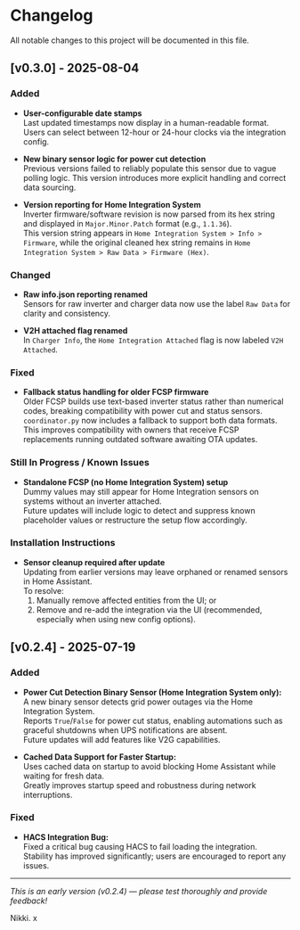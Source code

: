 # Changelog

All notable changes to this project will be documented in this file.

## [v0.3.0] - 2025-08-04

### Added

- **User-configurable date stamps**  
  Last updated timestamps now display in a human-readable format. Users can select between 12-hour or 24-hour clocks via the integration config.

- **New binary sensor logic for power cut detection**  
  Previous versions failed to reliably populate this sensor due to vague polling logic. This version introduces more explicit handling and correct data sourcing.

- **Version reporting for Home Integration System**  
  Inverter firmware/software revision is now parsed from its hex string and displayed in `Major.Minor.Patch` format (e.g., `1.1.36`).  
  This version string appears in `Home Integration System > Info > Firmware`, while the original cleaned hex string remains in `Home Integration System > Raw Data > Firmware (Hex)`.

### Changed

- **Raw info.json reporting renamed**  
  Sensors for raw inverter and charger data now use the label `Raw Data` for clarity and consistency.

- **V2H attached flag renamed**  
  In `Charger Info`, the `Home Integration Attached` flag is now labeled `V2H Attached`.

### Fixed

- **Fallback status handling for older FCSP firmware**  
  Older FCSP builds use text-based inverter status rather than numerical codes, breaking compatibility with power cut and status sensors.  
  `coordinator.py` now includes a fallback to support both data formats. This improves compatibility with owners that receive FCSP replacements running outdated software awaiting OTA updates.

### Still In Progress / Known Issues

- **Standalone FCSP (no Home Integration System) setup**  
  Dummy values may still appear for Home Integration sensors on systems without an inverter attached.  
  Future updates will include logic to detect and suppress known placeholder values or restructure the setup flow accordingly.

### Installation Instructions

- **Sensor cleanup required after update**  
  Updating from earlier versions may leave orphaned or renamed sensors in Home Assistant.  
  To resolve:
  1. Manually remove affected entities from the UI; or  
  2. Remove and re-add the integration via the UI (recommended, especially when using new config options).


## [v0.2.4] - 2025-07-19

### Added
- **Power Cut Detection Binary Sensor (Home Integration System only):**  
  A new binary sensor detects grid power outages via the Home Integration System.  
  Reports `True`/`False` for power cut status, enabling automations such as graceful shutdowns when UPS notifications are absent.  
  Future updates will add features like V2G capabilities.

- **Cached Data Support for Faster Startup:**  
  Uses cached data on startup to avoid blocking Home Assistant while waiting for fresh data.  
  Greatly improves startup speed and robustness during network interruptions.

### Fixed
- **HACS Integration Bug:**  
  Fixed a critical bug causing HACS to fail loading the integration.  
  Stability has improved significantly; users are encouraged to report any issues.

---

*This is an early version (v0.2.4) — please test thoroughly and provide feedback!*

Nikki. x
